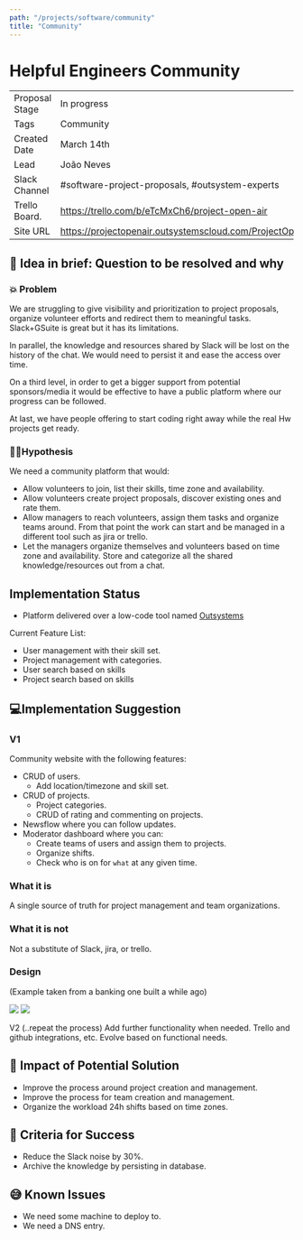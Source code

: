 ```yaml
---
path: "/projects/software/community"
title: "Community"
---
```


# Helpful Engineers Community
| | |
|-|-|
| Proposal Stage | In progress |
| Tags           | Community |
| Created Date   | March 14th |
| Lead           | João Neves |
| Slack Channel  | #software-project-proposals, #outsystem-experts |
| Trello Board.  | https://trello.com/b/eTcMxCh6/project-open-air |
| Site URL| https://projectopenair.outsystemscloud.com/ProjectOpenAir |

## 📃 Idea in brief: Question to be resolved and why

### 💥 Problem
We are struggling to give visibility and prioritization to project proposals, organize volunteer efforts and redirect them to meaningful tasks. Slack+GSuite is great but it has its limitations.

In parallel, the knowledge and resources shared by Slack will be lost on the history of the chat. We would need to persist it and ease the access over time.

On a third level, in order to get a bigger support from potential sponsors/media it would be effective to have a public platform where our progress can be followed.

At last, we have people offering to start coding right away while the real Hw projects get ready.


### 👨‍🔬Hypothesis
We need a community platform that would:
* Allow volunteers to join, list their skills, time zone and availability.
* Allow volunteers create project proposals, discover existing ones and rate them.
* Allow managers to reach volunteers, assign them tasks and organize teams around. From that point the work can start and be managed in a different tool such as jira or trello.
* Let the managers organize themselves and volunteers based on time zone and availability.
Store and categorize all the shared knowledge/resources out from a chat.


## Implementation Status

* Platform delivered over a low-code tool named [Outsystems](https://www.outsystems.com/)

Current Feature List:
* User management with their skill set.
* Project management with categories.
* User search based on skills
* Project search based on skills

## 💻Implementation Suggestion

### V1
Community website with the following features:
* CRUD of users.
  * Add location/timezone and skill set.
* CRUD of projects.
  * Project categories.
  * CRUD of rating and commenting on projects.
* Newsflow where you can follow updates.
* Moderator dashboard where you can:
  * Create teams of users and assign them to projects.
  * Organize shifts.
  * Check who is on for `what` at any given time.

### What it is

A single source of truth for project management and team organizations.

### What it is not
Not a substitute of Slack, jira, or trello.

### Design
(Example taken from a banking one built a while ago)

![](../assets/community1.png)
![](../assets/community2.png)


V2 (..repeat the process)
Add further functionality when needed. Trello and github integrations, etc. Evolve based on functional needs.

## 💪 Impact of Potential Solution

* Improve the process around project creation and management.
* Improve the process for team creation and management.
* Organize the workload 24h shifts based on time zones.


## 🙌 Criteria for Success
* Reduce the Slack noise by 30%.
* Archive the knowledge by persisting in database.

## 😅 Known Issues

* We need some machine to deploy to.
* We need a DNS entry.
